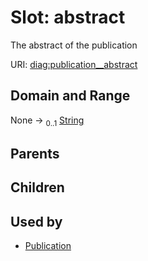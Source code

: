 
# Slot: abstract


The abstract of the publication

URI: [diag:publication__abstract](http://w3id.org/ontogpt/diagnostic_procedure/publication__abstract)


## Domain and Range

None &#8594;  <sub>0..1</sub> [String](types/String.md)

## Parents


## Children


## Used by

 * [Publication](Publication.md)
